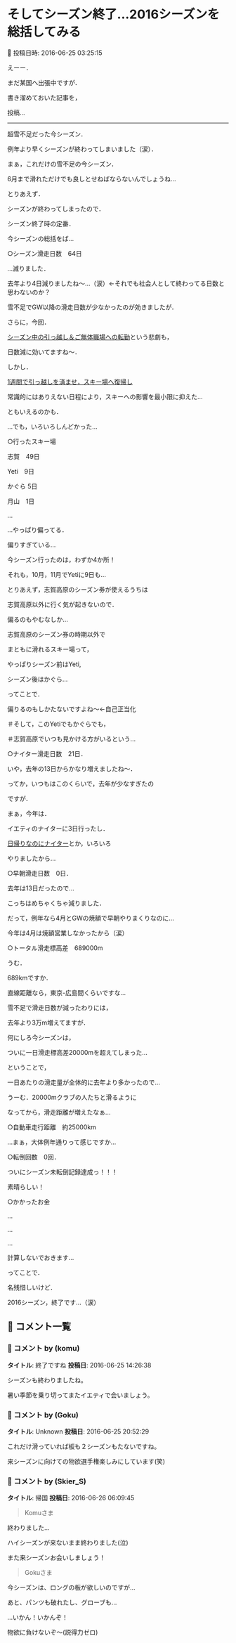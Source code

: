 # そしてシーズン終了…2016シーズンを総括してみる

📅 投稿日時: 2016-06-25 03:25:15

えーー．


まだ某国へ出張中ですが．


書き溜めておいた記事を，


投稿…


---





超雪不足だった今シーズン．


例年より早くシーズンが終わってしまいました（涙）．


まぁ，これだけの雪不足の今シーズン．


6月まで滑れただけでも良しとせねばならないんでしょうね…





とりあえず．


シーズンが終わってしまったので．


シーズン終了時の定番．


今シーズンの総括をば…





○シーズン滑走日数　64日





…減りました．


去年より4日減りましたね～…（涙）←それでも社会人として終わってる日数と思わないのか？


雪不足でGW以降の滑走日数が少なかったのが効きましたが．





さらに，今回．


[シーズン中の引っ越し＆ご無体職場への転勤](e6f69771746576fcaa9469aecacfa5f31.md)という悲劇も，


日数減に効いてますね～．





しかし．


[1週間で引っ越しを済ませ，スキー場へ復帰し](eea295bc788d44e3b95fbd0da86a37884.md)


常識的にはありえない日程により，スキーへの影響を最小限に抑えた…


ともいえるのかも．





…でも，いろいろしんどかった…








○行ったスキー場





志賀　49日


Yeti　9日


かぐら 5日


月山　1日


…


…やっぱり偏ってる．


偏りすぎている…


今シーズン行ったのは，わずか4か所！


それも，10月，11月でYetiに9日も…





とりあえず，志賀高原のシーズン券が使えるうちは


志賀高原以外に行く気が起きないので．


偏るのもやむなしか…





志賀高原のシーズン券の時期以外で


まともに滑れるスキー場って，


やっぱりシーズン前はYeti,


シーズン後はかぐら…


ってことで．


偏りるのもしかたないですよね～←自己正当化





＃そして，このYetiでもかぐらでも，


＃志賀高原でいつも見かける方がいるという…








○ナイター滑走日数　21日．





いや，去年の13日からかなり増えましたね～．


ってか，いつもはこのくらいで，去年が少なすぎたの


ですが．


まぁ，今年は．


イエティのナイターに3日行ったし．


[日帰りなのにナイター](ea253a004392cd8169572507870af8dad.md)とか，いろいろ


やりましたから…








○早朝滑走日数　0日．





去年は13日だったので…


こっちはめちゃくちゃ減りました．





だって，例年なら4月とGWの焼額で早朝やりまくりなのに…


今年は4月は焼額営業しなかったから（涙）








○トータル滑走標高差　689000m





うむ．


689kmですか．


直線距離なら，東京-広島間くらいですな…





雪不足で滑走日数が減ったわりには，


去年より3万m増えてますが．


何にしろ今シーズンは，


ついに一日滑走標高差20000mを超えてしまった…


ということで，


一日あたりの滑走量が全体的に去年より多かったので…





うーむ．20000mクラブの人たちと滑るように


なってから，滑走距離が増えたなぁ…








○自動車走行距離　約25000km





…まぁ，大体例年通りって感じですか…








○転倒回数　0回．





ついにシーズン未転倒記録達成っ！！！


素晴らしい！








○かかったお金


…


…


…


計算しないでおきます…





ってことで．


名残惜しいけど．


2016シーズン，終了です…（涙）

## 💬 コメント一覧

### 💬 コメント by (komu)
**タイトル**: 終了ですね
**投稿日**: 2016-06-25 14:26:38

シーズンも終わりましたね。

暑い季節を乗り切ってまたイエティで会いましょう。

### 💬 コメント by (Goku)
**タイトル**: Unknown
**投稿日**: 2016-06-25 20:52:29

これだけ滑っていれば板も２シーズンもたないですね。



来シーズンに向けての物欲選手権楽しみにしています(笑)

### 💬 コメント by (Skier_S)
**タイトル**: 帰国
**投稿日**: 2016-06-26 06:09:45

>Komuさま

終わりました…

ハイシーズンが来ないまま終わりました(泣)

また来シーズンお会いしましょう！



>Gokuさま

今シーズンは、ロングの板が欲しいのですが…

あと、パンツも破れたし、グローブも…

…いかん！いかんぞ！

物欲に負けないぞ～(説得力ゼロ)

